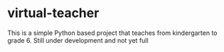# virtual-teacher
This is a simple Python based project that teaches from kindergarten to grade 6.        Still under development and not yet full

